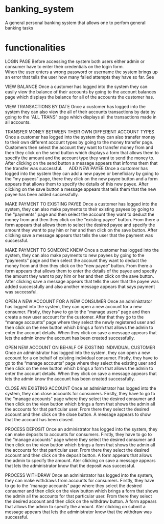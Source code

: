 # banking_system
A general personal banking system that allows one to perfom general banking tasks


# functionalities

LOGIN PAGE
Before accessing the system both users either admin or consumer have to enter their credentials on the login form.  
When the user enters a wrong password or username the system brings up an error that tells the user how many failed attempts they have so far. See 

VIEW BALANCE
Once a customer has logged into the system they can easily view the balance of their accounts by going to the account balances page which displays the balance for all of the accounts the customer has.

VIEW TRANSACTIONS BY DATE
Once a customer has logged into the system they can also view the all of their accounts transactions by date by going to the “ALL TRANS” page which displays all the transactions made in all accounts. 
 
TRANSFER MONEY BETWEEN THEIR OWN DIFFERENT ACCOUNT TYPES
Once a customer has logged into the system they can also transfer money to their own different account types by going to the money transfer page.
Customers then select the account they want to transfer money from and then they click on the send button which displays a form that allows them to specify the amount and the account type they want to send the money to. After clicking on the send button a message appears that informs them that the transfer was successful.
  
ADD NEW PAYEE
Once a customer has logged into the system they can add a new payee or beneficiary by going to the “my payees” page, there they click on the new payee button and a form appears that allows them to specify the details of this new payee. After clicking on the save button a message appears that tells them that the new payee has been added successfully.
 
MAKE PAYMENT TO EXISTING PAYEE
Once a customer has logged into the system, they can also make payments to their existing payees by going to the “payments” page and then select the account they want to deduct the money from and then they click on the “existing payee” button. From there a form appears that allows them to select the desired payee and specify the amount they want to pay him or her and then click on the save button. After clicking save a message appears that tells the user that the payment was successful.

MAKE PAYMENT TO SOMEONE KNEW
Once a customer has logged into the system, they can also make payments to new payees by going to the “payments” page and then select the account they want to deduct the money from and then they click on the “new payee” button. From there a form appears that allows them to enter the details of the payee and specify the amount they want to pay him or her and then click on the save button. After clicking save a message appears that tells the user that the payee was added successfully and also another message appears that says payment was successful. 

OPEN A NEW ACCOUNT FOR A NEW CONSUMER
Once an administrator has logged into the system, they can open a new account for a new consumer. Firstly, they have to go to the “manage users” page and then create a new user account for the customer. After that they go to the “manage accounts” page where they select the newly registered user and then click on the new button which brings a form that allows the admin to enter the account details. When they click on save a message appears that lets the admin know the account has been created successfully. 
 
OPEN NEW ACCOUNT ON BEHALF OF EXISTING INDIVIDUAL CUSTOMER
Once an administrator has logged into the system, they can open a new account for a on behalf of existing individual consumer. Firstly, they have to go to the “manage accounts” page where they select the existing user and then click on the new button which brings a form that allows the admin to enter the account details. When they click on save a message appears that lets the admin know the account has been created successfully.  

CLOSE AN EXISTING ACCOUNT
Once an administrator has logged into the system, they can close accounts for consumers. Firstly, they have to go to the “manage accounts” page where they select the desired consumer and then click on the view button which brings a form that shows the admin all the accounts for that particular user. From there they select the desired account and then click on the close button. A message appears to show that the account has been closed.
 
PROCESS DEPOSIT
Once an administrator has logged into the system, they can make deposits to accounts for consumers. Firstly, they have to go to the “manage accounts” page where they select the desired consumer and then click on the view button which brings a form that shows the admin all the accounts for that particular user. From there they select the desired account and then click on the deposit button. A form appears that allows the admin to specify the amount. Ater clicking on save a message appears that lets the administrator know that the deposit was successful. 
  
PROCESS WITHDRAW
Once an administrator has logged into the system, they can make withdraws from accounts for consumers. Firstly, they have to go to the “manage accounts” page where they select the desired consumer and then click on the view button which brings a form that shows the admin all the accounts for that particular user. From there they select the desired account and then click on the withdraw button. A form appears that allows the admin to specify the amount. Ater clicking on submit a message appears that lets the administrator know that the withdraw was successful.
